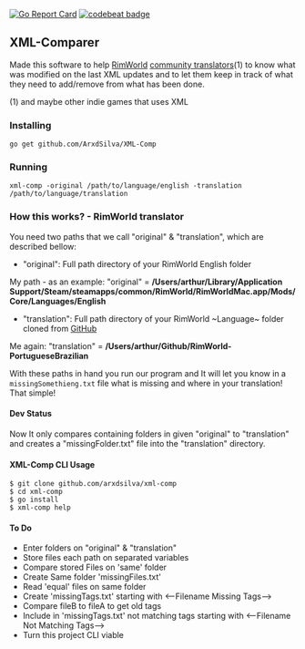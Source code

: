 [![Go Report Card](https://goreportcard.com/badge/github.com/arxdsilva/XML-Comp)](https://goreportcard.com/report/github.com/arxdsilva/XML-Comp)
[![codebeat badge](https://codebeat.co/badges/1600adbb-27a3-4c3b-803e-818e1834b51a)](https://codebeat.co/projects/github-com-arxdsilva-xml-comp)

## XML-Comparer
Made this software to help [RimWorld](http://rimworldgame.com/) [community translators](https://github.com/ludeon)(1) to know what was modified on the last XML updates and to let them keep in track of what they need to add/remove from what has been done.

(1) and maybe other indie games that uses XML

### Installing
```go get github.com/ArxdSilva/XML-Comp```

### Running
```xml-comp -original /path/to/language/english -translation /path/to/language/translation```

### How this works? - RimWorld translator
You need two paths that we call "original" & "translation", which are described bellow:
- "original": Full path directory of your RimWorld English folder

My path - as an example: "original" = **/Users/arthur/Library/Application Support/Steam/steamapps/common/RimWorld/RimWorldMac.app/Mods/Core/Languages/English**
- "translation": Full path directory of your RimWorld ~Language~ folder cloned from [GitHub](https://github.com/ludeon)

Me again: "translation" = **/Users/arthur/Github/RimWorld-PortugueseBrazilian**

With these paths in hand you run our program and It will let you know in a `missingSomethieng.txt` file what is missing and where in your translation! That simple!

#### Dev Status
Now It only compares containing folders in given "original" to "translation" and creates a "missingFolder.txt" file into the "translation" directory.

#### XML-Comp CLI Usage
```shell
$ git clone github.com/arxdsilva/xml-comp
$ cd xml-comp
$ go install
$ xml-comp help
```

#### To Do
- Enter folders on "original" & "translation"
- Store files each path on separated variables
- Compare stored Files on 'same' folder
- Create Same folder 'missingFiles.txt'
- Read 'equal' files on same folder
- Create 'missingTags.txt' starting with <--Filename Missing Tags-->
- Compare fileB to fileA to get old tags
- Include in 'missingTags.txt' not matching tags starting with <--Filename Not Matching Tags-->
- Turn this project CLI viable
